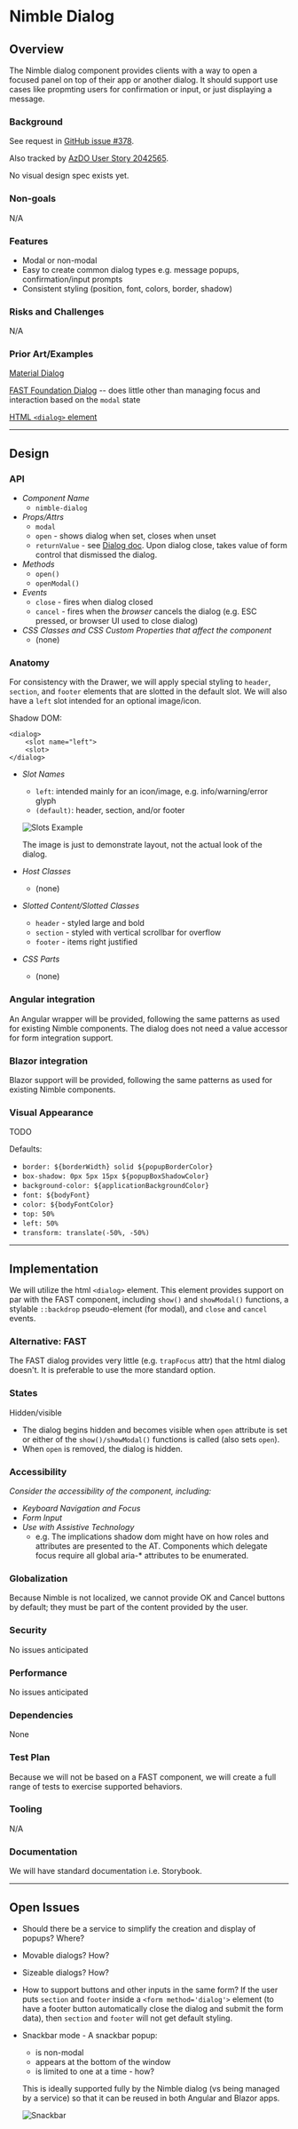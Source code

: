 # Nimble Dialog

## Overview

The Nimble dialog component provides clients with a way to open a focused panel on top of their app or another dialog. It should support use cases like propmting users for confirmation or input, or just displaying a message.

### Background

See request in [GitHub issue #378](https://github.com/ni/nimble/issues/378).

Also tracked by [AzDO User Story 2042565](https://ni.visualstudio.com/DevCentral/_workitems/edit/2042565).

No visual design spec exists yet.

### Non-goals

N/A

### Features

- Modal or non-modal
- Easy to create common dialog types e.g. message popups, confirmation/input prompts
- Consistent styling (position, font, colors, border, shadow)

### Risks and Challenges

N/A

### Prior Art/Examples

[Material Dialog](https://material.angular.io/components/dialog/overview)

[FAST Foundation Dialog](https://github.com/microsoft/fast/tree/1e4a383fada3a4895623e6b54088f9f2a07c7a78/packages/web-components/fast-foundation/src/dialog) -- does little other than managing focus and interaction based on the `modal` state

[HTML `<dialog>` element](https://developer.mozilla.org/en-US/docs/Web/HTML/Element/dialog)

---
## Design

### API

- *Component Name*
    - `nimble-dialog`
- *Props/Attrs*
    - `modal`
    - `open` - shows dialog when set, closes when unset
    - `returnValue` - see [Dialog doc](https://developer.mozilla.org/en-US/docs/Web/API/HTMLDialogElement/returnValue). Upon dialog close, takes value of form control that dismissed the dialog.
- *Methods*
    - `open()`
    - `openModal()`
- *Events*
    - `close` - fires when dialog closed
    - `cancel` - fires when the _browser_ cancels the dialog (e.g. ESC pressed, or browser UI used to close dialog)
- *CSS Classes and CSS Custom Properties that affect the component*
    - (none)

### Anatomy

For consistency with the Drawer, we will apply special styling to `header`, `section`, and `footer` elements that are slotted in the default slot. We will also have a `left` slot intended for an optional image/icon.

Shadow DOM:
```
<dialog>
    <slot name="left">
    <slot>
</dialog>
```

- *Slot Names*
    - `left`: intended mainly for an icon/image, e.g. info/warning/error glyph
    - `(default)`: header, section, and/or footer

    ![Slots Example](slots.png)

    The image is just to demonstrate layout, not the actual look of the dialog.
- *Host Classes*
    - (none)
- *Slotted Content/Slotted Classes*
    - `header` - styled large and bold
    - `section` - styled with vertical scrollbar for overflow
    - `footer` - items right justified
- *CSS Parts*
    - (none)

### Angular integration

An Angular wrapper will be provided, following the same patterns as used for existing Nimble components. The dialog does not need a value accessor for form integration support.

### Blazor integration

Blazor support will be provided, following the same patterns as used for existing Nimble components.

### Visual Appearance

TODO

Defaults:

- `border: ${borderWidth} solid ${popupBorderColor}`
- `box-shadow: 0px 5px 15px ${popupBoxShadowColor}`
- `background-color: ${applicationBackgroundColor}`
- `font: ${bodyFont}`
- `color: ${bodyFontColor}`
- `top: 50%`
- `left: 50%`
- `transform: translate(-50%, -50%)`

---

## Implementation

We will utilize the html `<dialog>` element. This element provides support on par with the FAST component, including `show()` and `showModal()` functions, a stylable `::backdrop` pseudo-element (for modal), and `close` and `cancel` events.

### Alternative: FAST
The FAST dialog provides very little (e.g. `trapFocus` attr) that the html dialog doesn't. It is preferable to use the more standard option.

### States

Hidden/visible
- The dialog begins hidden and becomes visible when `open` attribute is set or either of the `show()/showModal()` functions is called (also sets `open`).
- When `open` is removed, the dialog is hidden.

### Accessibility

*Consider the accessibility of the component, including:*

- *Keyboard Navigation and Focus*
- *Form Input*
- *Use with Assistive Technology*
  - e.g. The implications shadow dom might have on how roles and attributes are presented to the AT. Components which delegate focus require all global aria-* attributes to be enumerated.

### Globalization

Because Nimble is not localized, we cannot provide OK and Cancel buttons by default; they must be part of the content provided by the user.

### Security

No issues anticipated

### Performance

No issues anticipated

### Dependencies

None

### Test Plan

Because we will not be based on a FAST component, we will create a full range of tests to exercise supported behaviors.

### Tooling

N/A

### Documentation

We will have standard documentation i.e. Storybook.

---

## Open Issues

- Should there be a service to simplify the creation and display of popups? Where?
- Movable dialogs? How?
- Sizeable dialogs? How?
- How to support buttons and other inputs in the same form? If the user puts `section` and `footer` inside a `<form method='dialog'>` element (to have a footer button automatically close the dialog and submit the form data), then `section` and `footer` will not get default styling.
- Snackbar mode - A snackbar popup:
    - is non-modal
    - appears at the bottom of the window
    - is limited to one at a time - how?

    This is ideally supported fully by the Nimble dialog (vs being managed by a service) so that it can be reused in both Angular and Blazor apps.

    ![Snackbar](snackbar.png)



